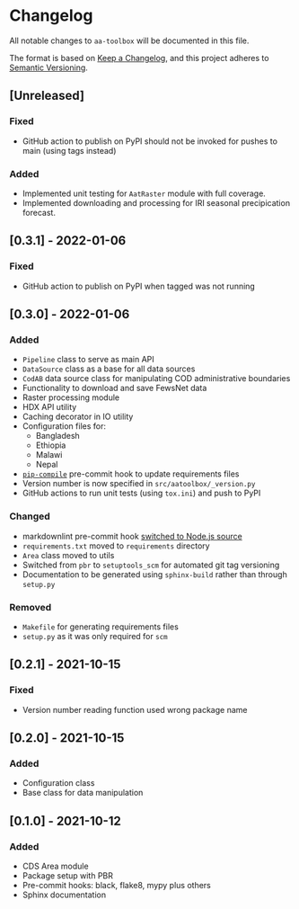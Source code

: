 <!-- markdownlint-disable-file MD024 -->

# Changelog

All notable changes to `aa-toolbox` will be documented in this file.

The format is based on
[Keep a Changelog](https://keepachangelog.com/en/1.0.0/),
and this project adheres to
[Semantic Versioning](https://semver.org/spec/v2.0.0.html).

## [Unreleased]

### Fixed

- GitHub action to publish on PyPI should not be invoked for pushes to main
  (using tags instead)

### Added

- Implemented unit testing for `AatRaster` module with full coverage.
- Implemented downloading and processing for IRI seasonal precipication forecast.

## [0.3.1] - 2022-01-06

### Fixed

- GitHub action to publish on PyPI when tagged was not running

## [0.3.0] - 2022-01-06

### Added

- `Pipeline` class to serve as main API
- `DataSource` class as a base for all data sources
- `CodAB` data source class for manipulating COD administrative boundaries
- Functionality to download and save FewsNet data
- Raster processing module
- HDX API utility
- Caching decorator in IO utility
- Configuration files for:
  - Bangladesh
  - Ethiopia
  - Malawi
  - Nepal
- [`pip-compile`](https://github.com/jazzband/pip-tools#version-control-integration)
  pre-commit hook to update requirements files
- Version number is now specified in `src/aatoolbox/_version.py`
- GitHub actions to run unit tests (using `tox.ini`) and push to PyPI

### Changed

- markdownlint pre-commit hook [switched to Node.js source](https://github.com/DavidAnson/markdownlint)
- `requirements.txt` moved to `requirements` directory
- `Area` class moved to utils
- Switched from `pbr` to `setuptools_scm` for automated git tag versioning
- Documentation to be generated using `sphinx-build` rather than through `setup.py`

### Removed

- `Makefile` for generating requirements files
- `setup.py` as it was only required for `scm`

## [0.2.1] - 2021-10-15

### Fixed

- Version number reading function used wrong package name

## [0.2.0] - 2021-10-15

### Added

- Configuration class
- Base class for data manipulation

## [0.1.0] - 2021-10-12

### Added

- CDS Area module
- Package setup with PBR
- Pre-commit hooks: black, flake8, mypy plus others
- Sphinx documentation
